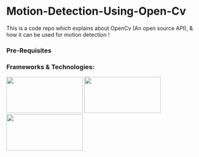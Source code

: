 # Motion-Detection-Using-Open-Cv
This is a code repo which explains about OpenCv (An open source API), &amp; how it can be used for motion detection !

<h3>Pre-Requisites</h3>


<h3>Frameworks & Technologies:</h3>

<img src="https://user-images.githubusercontent.com/35655048/103159422-0b747400-47eb-11eb-90be-f0a613fb0275.PNG" width="200" height="95">  <img src="https://user-images.githubusercontent.com/35655048/103159624-6313df00-47ed-11eb-9b4e-194a33a50e10.PNG" width="200" height="95">  <img src="https://user-images.githubusercontent.com/35655048/103159675-12e94c80-47ee-11eb-90ea-dc9f5336865a.PNG" width="200" height="95">
